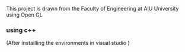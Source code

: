  This project is drawn from the Faculty of Engineering at AIU University using Open GL
 ### using c++ 
  (After instailling the environments in visual studio )  
